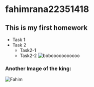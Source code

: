 # fahimrana22351418
## This is my first homework
* Task 1
* Task 2
  * Task2-1
  * Task2-2
  ![bobooooooooooo](https://github.com/FAHIM-RANA/fahimrana22351418/assets/126054498/20014ac8-29b3-40ac-b565-a70eb5a34401)
### Another Image of the king:
![Fahim](https://github.com/FAHIM-RANA/fahimrana22351418/assets/126054498/2c049fd5-7d22-4648-bbd0-b52a3d8c26fb)
